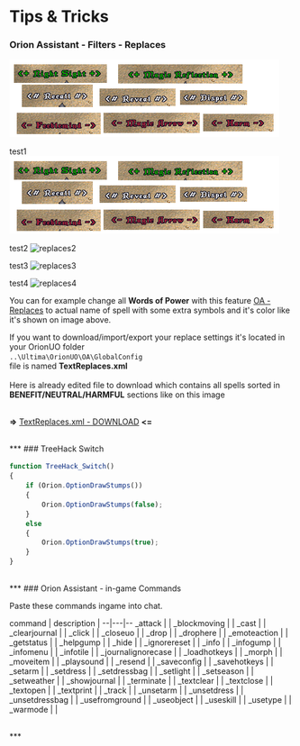 # Tips & Tricks


### Orion Assistant - Filters - Replaces

![replaces](https://raw.githubusercontent.com/Tal-Dor/OrionUO-docs/master/img/tips-n-tricks-replaces.png)

test1
![replaces1](../../img/tips-n-tricks-replaces.png)

test2
![replaces2](../img/tips-n-tricks-replaces.png?raw=true)

test3
![replaces3](master/img/tips-n-tricks-replaces.png)

test4
![replaces4](../master/img/tips-n-tricks-replaces.png)

You can for example change all **Words of Power** with this feature [OA - Replaces](../assistant/filters-replaces-tab.md) to actual name of spell with some extra symbols and it's color like it's shown on image above.

If you want to download/import/export your replace settings it's located in your OrionUO folder
</br>
        `..\Ultima\OrionUO\OA\GlobalConfig`
</br>
file is named **TextReplaces.xml**
</br></br>
Here is already edited file to download which contains all spells sorted in **BENEFIT/NEUTRAL/HARMFUL** sections like on this image
</br></br>

**=>** [TextReplaces.xml - DOWNLOAD][cd5adc27] **<=**

[cd5adc27]: https://github.com/Tal-Dor/OrionUO-docs/blob/master/stuffs/TextReplaces.xml "TextReplaces.xml - DOWNLOAD"

</br>
***
### TreeHack Switch

```javascript
function TreeHack_Switch()
{
	if (Orion.OptionDrawStumps())
	{
		Orion.OptionDrawStumps(false);
	}
	else
	{
		Orion.OptionDrawStumps(true);
	}
}
```

</br>
***
### Orion Assistant - in-game Commands

Paste these commands ingame into chat.

command  | description  |
--|---|--
_attack | |
_blockmoving | |
_cast | |
_clearjournal | |
_click | |
_closeuo | |
_drop | |
_drophere | |
_emoteaction | |
_getstatus | |
_helpgump | |
_hide | |
_ignorereset | |
_info | |
_infogump | |
_infomenu | |
_infotile | |
_journalignorecase | |
_loadhotkeys | |
_morph | |
_moveitem | |
_playsound | |
_resend | |
_saveconfig | |
_savehotkeys | |
_setarm | |
_setdress | |
_setdressbag | |
_setlight | |
_setseason | |
_setweather | |
_showjournal | |
_terminate | |
_textclear | |
_textclose | |
_textopen | |
_textprint | |
_track | |
_unsetarm | |
_unsetdress | |
_unsetdressbag | |
_usefromground | |
_useobject | |
_useskill | |
_usetype | |
_warmode | |

</br>
***
